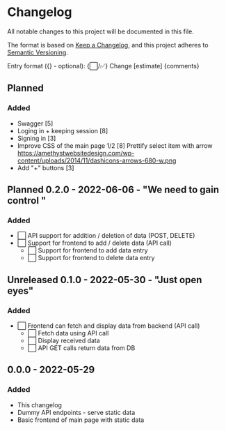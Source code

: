 # Changelog

All notable changes to this project will be documented in this file.

The format is based on [Keep a Changelog](https://keepachangelog.com/en/1.0.0/),
and this project adheres to [Semantic Versioning](https://semver.org/spec/v2.0.0.html).

Entry format ({} - optional): {⬜/✅} Change [estimate] {comments}

## Planned 
### Added
- Swagger [5]
- Loging in + keeping session [8]
- Signing in [3]
- Improve CSS of the main page 1/2 [8] Prettify select item with arrow https://amethystwebsitedesign.com/wp-content/uploads/2014/11/dashicons-arrows-680-w.png
- Add "+" buttons [3]

## Planned 0.2.0 - 2022-06-06 - "We need to gain control "
### Added
- ⬜ API support for addition / deletion of data (POST, DELETE)
- ⬜ Support for frontend to add / delete data (API call)
  - ⬜ Support for frontend to add data entry
  - ⬜ Support for frontend to delete data entry

## Unreleased 0.1.0 - 2022-05-30 - "Just open eyes" 
### Added
- ⬜ Frontend can fetch and display data from backend (API call)
  - ⬜ Fetch data using API call
  - ⬜ Display received data 
  - ⬜ API GET calls return data from DB

## 0.0.0 - 2022-05-29
### Added
- This changelog
- Dummy API endpoints - serve static data
- Basic frontend of main page with static data